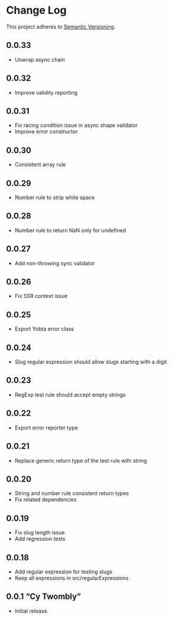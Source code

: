 # Change Log
This project adheres to [Semantic Versioning](http://semver.org/).

## 0.0.33
* Unwrap async chain
## 0.0.32
* Improve validity reporting
## 0.0.31
* Fix racing condition issue in async shape validator
* Improve error constructor
## 0.0.30
* Consistent array rule
## 0.0.29
* Number rule to strip white space
## 0.0.28
* Number rule to return NaN only for undefined
## 0.0.27
* Add non-throwing sync validator 
## 0.0.26
* Fix SSR context issue
## 0.0.25
* Export Yobta error class
  
## 0.0.24
* Slug regular expression should allow slugs starting with a digit
## 0.0.23
* RegExp test rule should accept empty strings
## 0.0.22
* Export error reporter type
## 0.0.21
* Replace generic return type of the test rule with string
## 0.0.20
* String and number rule consistent return types
* Fix related dependencies
## 0.0.19
* Fix slug length issue
* Add regression tests
## 0.0.18
* Add regular expression for testing slugs
* Keep all expressions in src/regularExpressions
## 0.0.1 “Cy Twombly”
* Initial release.
